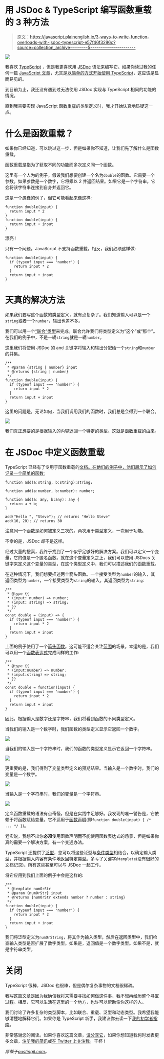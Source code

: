# 用 JSDoc & TypeScript 编写函数重载的 3 种方法

> 原文：<https://javascript.plainenglish.io/3-ways-to-write-function-overloads-with-jsdoc-typescript-e57f46f3286c?source=collection_archive---------5----------------------->

![](img/689ecace3745655ffa612c1c0923c621.png)

我喜欢 [TypeScript](https://www.typescriptlang.org/) ，但是我更喜欢用 [JSDoc](https://jsdoc.app/) 语法来编写它。如果你读过我的任何一篇 [JavaScript 文章](https://austingil.com/category/javascript/)，尤其是[以简单的方式开始使用 TypeScript](https://austingil.com/typescript-the-easy-way/)，这应该是显而易见的。

到目前为止，我还没有遇到过无法使用 JSDoc 实现与 TypeScript 相同的功能的情况。

直到我需要实现 JavaScript [函数重载](https://docs.microsoft.com/en-us/cpp/cpp/function-overloading?view=msvc-160)的类型定义时，我才开始认真地质疑这一点。

# 什么是函数重载？

如果你已经知道，可以跳过这一步，但是如果你不知道，让我们先了解什么是函数重载。

函数重载是指为了获取不同的功能而多次定义同一个函数。

这里有一个人为的例子。假设我们想要创建一个名为`double`的函数。它需要一个参数。如果参数是一个数字，它将乘以 2 并返回结果。如果它是一个字符串，它会将该字符串连接到自身并返回它。

这是一个愚蠢的例子，但它可能看起来像这样:

```
function double(input) {
  return input * 2
}
function double(input) {
  return input + input
}
```

漂亮！

只有一个问题。JavaScript 不支持函数重载。相反，我们必须这样做:

```
function double(input) {
  if (typeof input === 'number') {
    return input * 2
  }
  return input + input
}
```

# 天真的解决方法

如果我们要写这个函数的类型定义，就有点复杂了。我们知道输入可以是一个`string`或者一个`number`，输出也差不多。

我们可以用一个[“联合”类型](https://www.typescriptlang.org/docs/handbook/2/everyday-types.html#union-types)来完成。联合允许我们将类型定义为“这个”或“那个”。在我们的例子中，不是一辆`string`就是一辆`number`。

这里我们将使用 JSDoc 的 and 关键字将输入和输出分配给一个`string`和`number`的并集。

```
/**
 * @param {string | number} input 
 * @returns {string | number}
 */
function double(input) {
  if (typeof input === 'number') {
    return input * 2
  }
  return input + input
}
```

这里的问题是，无论如何，当我们调用我们的函数时，我们总是会得到一个联合。

![](img/2e9df265a1977bdb4742a122845f6f7e.png)

我们真正想要的是根据输入的内容返回一个特定的类型。这就是函数重载的由来。

# 在 JSDoc 中定义函数重载

TypeScript 已经有了专用于函数重载的[文档。在他们的例子中，他们展示了如何记录一个简单的函数:](https://www.tutorialsteacher.com/typescript/function-overloading)

```
function add(a:string, b:string):string;

function add(a:number, b:number): number;

function add(a: any, b:any): any {
  return a + b;
}

add("Hello ", "Steve"); // returns "Hello Steve" 
add(10, 20); // returns 30
```

注意同一个函数是如何被定义三次的。两次用于类型定义，一次用于功能。

不幸的是，JSDoc 却不是这样。

经过大量的搜索，我终于找到了一个似乎足够好的解决方案。我们可以定义一个变量，它的值是一个匿名函数。就在这个变量定义之上，我们可以使用 JSDocs 关键字来定义这个变量的类型，在这个类型定义中，我们可以描述我们的函数重载。

在这种情况下，我们想要描述两个箭头函数。一个接受类型为`number`的输入，其返回类型为`number`，一个接受类型为`string`的输入，其返回类型为`string`:

```
/**
 * @type {{
 * (input: number) => number;
 * (input: string) => string;
 * }}
 */
const double = (input) => {
  if (typeof input === 'number') {
    return input * 2
  }
  return input + input
}
```

上面的例子使用了一个[箭头函数](https://developer.mozilla.org/en-US/docs/Web/JavaScript/Reference/Functions/Arrow_functions)。这可能不适合关注[范围](https://www.w3schools.com/js/js_scope.asp)的场景。幸运的是，我们可以用一个[函数表达式](https://developer.mozilla.org/en-US/docs/Web/JavaScript/Reference/Operators/function)完成同样的工作:

```
/**
 * @type {{
 * (input:number) => number;
 * (input:string) => string;
 * }}
 */
const double = function(input) {
  if (typeof input === 'number') {
    return input * 2
  }
  return input + input
}
```

因此，根据输入是数字还是字符串，我们将看到函数的不同类型定义。

当我们的输入是一个数字时，我们函数的类型定义显示它返回一个数字。

![](img/c670bd3933a36ec33b0073e739daa76c.png)

当我们的输入是一个字符串时，我们的函数的类型定义显示它返回一个字符串。

![](img/21cd0ce440663ca52d2220177bfb6981.png)

更重要的是，我们得到了变量类型定义的预期结果。当输入是一个数字时，我们的变量是一个数字。

![](img/ae2d05d9b95a2643586ff2109cf58550.png)

当输入是一个字符串时，我们的变量是一个字符串。

![](img/9bfbe32dea1dfc8bf61f509f1fcac4ea.png)

定义函数重载的语法有点奇怪，但是在实践中足够好。我发现的唯一警告是，它依赖于将函数赋给变量。它不适用于[函数声明](https://developer.mozilla.org/en-US/docs/Web/JavaScript/Reference/Statements/function)(即`function double(input) { /* ... */ }`)。

老实说，我想不出你**必须**使用函数声明而不能使用函数表达式的场景，但是如果你真的需要一个解决方案，有一个变通办法。

TypeScript 还提供了[泛型](https://www.typescriptlang.org/docs/handbook/2/generics.html)，您可以将这些泛型与[条件类型](https://www.typescriptlang.org/docs/handbook/2/conditional-types.html)相结合，以确定输入类型，并根据输入内容有条件地返回特定类型。多亏了关键字`@template`(没有很好的文档记录)，所有这些甚至可以与 JSDoc 一起工作。

将它应用到我们上面的例子中会是这样的:

```
/**
 * @template numOrStr
 * @param {numOrStr} input
 * @returns {numOrStr extends number ? number : string}
 */
function double(input) {
  if (typeof input === 'number') {
    return input * 2
  }
  return input + input
}
```

我们将泛型定义为`numOrString`，将其作为输入类型，然后在返回类型中，我们检查输入类型是否扩展了数字类型。如果是，返回值是一个数字类型。如果不是，就是字符串类型。

# 关闭

TypeScript 很棒，JSDoc 也很棒，但是偶尔复杂事物的文档很稀疏。

我写这篇文章是因为我确信我将来需要寻找如何做这件事，我不想再经历整个寻宝过程。相反，它可以生活在这里的一个地方，也许可以帮助像你这样的人。

我们讨论了许多复杂的类型脚本，比如联合、重载、泛型和动态类型。我希望我能够清楚地解释它们。如果你是 TypeScript 新手，我建议你去读一下[我的初学者指南](https://austingil.com/typescript-the-easy-way/)。

非常感谢您的阅读。如果你喜欢这篇文章，[请分享它](https://twitter.com/share?via=Stegosource)，如果你想知道我何时发表更多文章，[注册我的简讯](https://austingil.com/newsletter/)或[在 Twitter 上关注我](https://twitter.com/Stegosource)。干杯！

*原载于*[*austingil.com*](https://austingil.com/typescript-function-overloads-with-jsdoc/)*。*